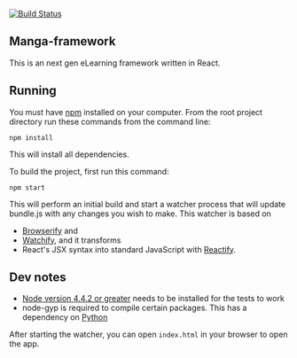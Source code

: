 [![Build Status](https://travis-ci.org/CodefuseInc/manga-framework.svg?branch=master)](https://travis-ci.org/CodefuseInc/manga-framework)

## Manga-framework

This is an next gen eLearning framework written in React.

## Running

You must have [npm](https://www.npmjs.org/) installed on your computer.
From the root project directory run these commands from the command line:

`npm install`

This will install all dependencies.

To build the project, first run this command:

`npm start`

This will perform an initial build and start a watcher process that will
update bundle.js with any changes you wish to make.  This watcher is
based on 
* [Browserify](http://browserify.org/) and
* [Watchify](https://github.com/substack/watchify), and it transforms
* React's JSX syntax into standard JavaScript with [Reactify](https://github.com/andreypopp/reactify).


## Dev notes
* [Node version 4.4.2 or greater](https://nodejs.org/en/) needs to be installed for the tests to work 
* node-gyp is required to compile certain packages. This has a dependency on [Python](https://www.python.org/)



After starting the watcher, you can open `index.html` in your browser to
open the app.
